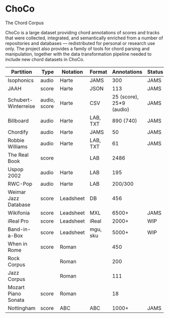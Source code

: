 # ChoCo
The Chord Corpus

ChoCo is a large dataset providing chord annotations of scores and tracks that were collected, integrated, and semantically enriched from a number of repositories and databases — redistributed for personal or research use only. The project also provides a family of tools for chord parsing and manipulation, together with the data transformation pipeline needed to include new chord datasets in ChoCo.

| **Partition**        | **Type**     | **Notation** | **Format** | **Annotations**          | **Status** |
|----------------------|--------------|--------------|------------|--------------------------|------------|
| Isophonics           | audio        | Harte        | JAMS       | 300                      | JAMS       |
| JAAH                 | score        | Harte        | JSON       | 113                      | JAMS       |
| Schubert-Winterreise | audio, score | Harte        | CSV        | 25 (score), 25*9 (audio) | JAMS       |
| Billboard            | audio        | Harte        | LAB, TXT   | 890 (740)                | JAMS       |
| Chordify             | audio        | Harte        | JAMS       | 50                       | JAMS       |
| Robbie Williams      | audio        | Harte        | LAB, TXT   | 61                       | JAMS       |
| The Real Book        | score        |              | LAB        | 2486                     |            |
| Uspop 2002           | audio        | Harte        | LAB        | 195                      |            |
| RWC-Pop              | audio        | Harte        | LAB        | 200/300                  |            |
| Weimar Jazz Database | score        | Leadsheet    | DB         | 456                      |            |
| Wikifonia            | score        | Leadsheet    | MXL        | 6500+                    | JAMS       |
| iReal Pro            | score        | Leadsheet    | iReal      | 2000+                    | WIP        |
| Band-in-a-Box        | score        | Leadsheet    | mgu, sku   | 5000+                    | WIP        |
| When in Rome         | score        | Roman        |            | 450                      |            |
| Rock Corpus          |              | Roman        |            | 200                      |            |
| Jazz Corpus          |              | Roman        |            | 111                      |            |
| Mozart Piano Sonata  | score        | Roman        |            | 18                       |            |
| Nottingham           | score        | ABC          | ABC        | 1000+                    | JAMS       |

